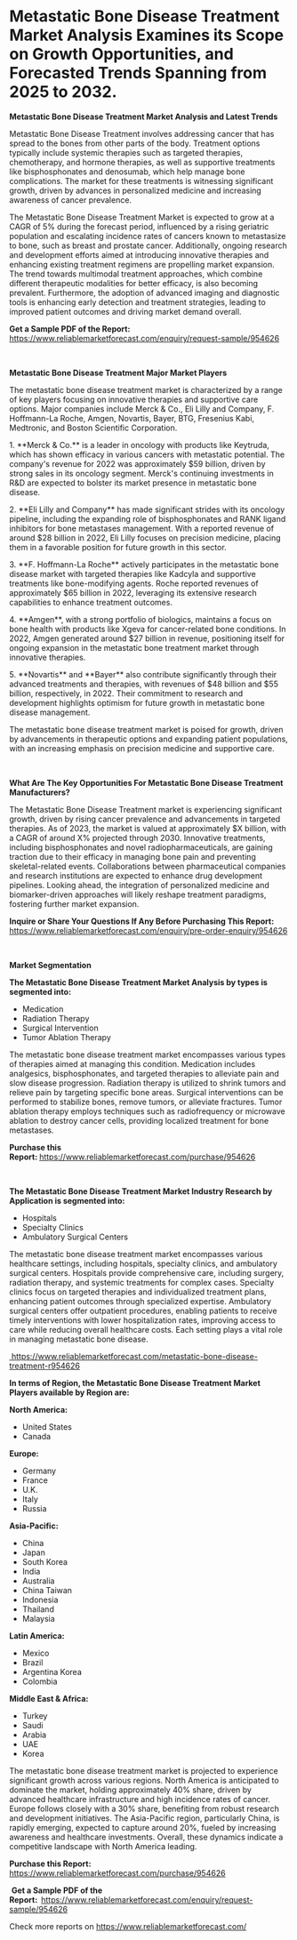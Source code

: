 <p><h1>Metastatic Bone Disease Treatment Market Analysis Examines its Scope on Growth Opportunities, and Forecasted Trends Spanning from 2025 to 2032.</h1></p><p><strong>Metastatic Bone Disease Treatment Market Analysis and Latest Trends</strong></p>
<p><p>Metastatic Bone Disease Treatment involves addressing cancer that has spread to the bones from other parts of the body. Treatment options typically include systemic therapies such as targeted therapies, chemotherapy, and hormone therapies, as well as supportive treatments like bisphosphonates and denosumab, which help manage bone complications. The market for these treatments is witnessing significant growth, driven by advances in personalized medicine and increasing awareness of cancer prevalence.</p><p>The Metastatic Bone Disease Treatment Market is expected to grow at a CAGR of 5% during the forecast period, influenced by a rising geriatric population and escalating incidence rates of cancers known to metastasize to bone, such as breast and prostate cancer. Additionally, ongoing research and development efforts aimed at introducing innovative therapies and enhancing existing treatment regimens are propelling market expansion. The trend towards multimodal treatment approaches, which combine different therapeutic modalities for better efficacy, is also becoming prevalent. Furthermore, the adoption of advanced imaging and diagnostic tools is enhancing early detection and treatment strategies, leading to improved patient outcomes and driving market demand overall.</p></p>
<p><strong>Get a Sample PDF of the Report:&nbsp;</strong> <a href="https://www.reliablemarketforecast.com/enquiry/request-sample/954626?utm_campaign=2929&utm_medium=2&utm_source=Github&utm_content=ia&utm_term=07032025&utm_id=metastatic-bone-disease-treatment">https://www.reliablemarketforecast.com/enquiry/request-sample/954626</a></p>
<p>&nbsp;</p>
<p><strong>Metastatic Bone Disease Treatment Major Market Players</strong></p>
<p><p>The metastatic bone disease treatment market is characterized by a range of key players focusing on innovative therapies and supportive care options. Major companies include Merck & Co., Eli Lilly and Company, F. Hoffmann-La Roche, Amgen, Novartis, Bayer, BTG, Fresenius Kabi, Medtronic, and Boston Scientific Corporation.</p><p>1. **Merck & Co.** is a leader in oncology with products like Keytruda, which has shown efficacy in various cancers with metastatic potential. The company's revenue for 2022 was approximately $59 billion, driven by strong sales in its oncology segment. Merck's continuing investments in R&D are expected to bolster its market presence in metastatic bone disease.</p><p>2. **Eli Lilly and Company** has made significant strides with its oncology pipeline, including the expanding role of bisphosphonates and RANK ligand inhibitors for bone metastases management. With a reported revenue of around $28 billion in 2022, Eli Lilly focuses on precision medicine, placing them in a favorable position for future growth in this sector.</p><p>3. **F. Hoffmann-La Roche** actively participates in the metastatic bone disease market with targeted therapies like Kadcyla and supportive treatments like bone-modifying agents. Roche reported revenues of approximately $65 billion in 2022, leveraging its extensive research capabilities to enhance treatment outcomes.</p><p>4. **Amgen**, with a strong portfolio of biologics, maintains a focus on bone health with products like Xgeva for cancer-related bone conditions. In 2022, Amgen generated around $27 billion in revenue, positioning itself for ongoing expansion in the metastatic bone treatment market through innovative therapies.</p><p>5. **Novartis** and **Bayer** also contribute significantly through their advanced treatments and therapies, with revenues of $48 billion and $55 billion, respectively, in 2022. Their commitment to research and development highlights optimism for future growth in metastatic bone disease management.</p><p>The metastatic bone disease treatment market is poised for growth, driven by advancements in therapeutic options and expanding patient populations, with an increasing emphasis on precision medicine and supportive care.</p></p>
<p>&nbsp;</p>
<p><strong>What Are The Key Opportunities For Metastatic Bone Disease Treatment Manufacturers?</strong></p>
<p><p>The Metastatic Bone Disease Treatment market is experiencing significant growth, driven by rising cancer prevalence and advancements in targeted therapies. As of 2023, the market is valued at approximately $X billion, with a CAGR of around X% projected through 2030. Innovative treatments, including bisphosphonates and novel radiopharmaceuticals, are gaining traction due to their efficacy in managing bone pain and preventing skeletal-related events. Collaborations between pharmaceutical companies and research institutions are expected to enhance drug development pipelines. Looking ahead, the integration of personalized medicine and biomarker-driven approaches will likely reshape treatment paradigms, fostering further market expansion.</p></p>
<p><strong>Inquire or Share Your Questions If Any Before Purchasing This Report:</strong> <a href="https://www.reliablemarketforecast.com/enquiry/pre-order-enquiry/954626?utm_campaign=2929&utm_medium=2&utm_source=Github&utm_content=ia&utm_term=07032025&utm_id=metastatic-bone-disease-treatment">https://www.reliablemarketforecast.com/enquiry/pre-order-enquiry/954626</a></p>
<p>&nbsp;</p>
<p><strong>Market Segmentation</strong></p>
<p><strong>The Metastatic Bone Disease Treatment Market Analysis by types is segmented into:</strong></p>
<p><ul><li>Medication</li><li>Radiation Therapy</li><li>Surgical Intervention</li><li>Tumor Ablation Therapy</li></ul></p>
<p><p>The metastatic bone disease treatment market encompasses various types of therapies aimed at managing this condition. Medication includes analgesics, bisphosphonates, and targeted therapies to alleviate pain and slow disease progression. Radiation therapy is utilized to shrink tumors and relieve pain by targeting specific bone areas. Surgical interventions can be performed to stabilize bones, remove tumors, or alleviate fractures. Tumor ablation therapy employs techniques such as radiofrequency or microwave ablation to destroy cancer cells, providing localized treatment for bone metastases.</p></p>
<p><strong>Purchase this Report:&nbsp;</strong><a href="https://www.reliablemarketforecast.com/purchase/954626?utm_campaign=2929&utm_medium=2&utm_source=Github&utm_content=ia&utm_term=07032025&utm_id=metastatic-bone-disease-treatment">https://www.reliablemarketforecast.com/purchase/954626</a></p>
<p>&nbsp;</p>
<p><strong>The Metastatic Bone Disease Treatment Market Industry Research by Application is segmented into:</strong></p>
<p><ul><li>Hospitals</li><li>Specialty Clinics</li><li>Ambulatory Surgical Centers</li></ul></p>
<p><p>The metastatic bone disease treatment market encompasses various healthcare settings, including hospitals, specialty clinics, and ambulatory surgical centers. Hospitals provide comprehensive care, including surgery, radiation therapy, and systemic treatments for complex cases. Specialty clinics focus on targeted therapies and individualized treatment plans, enhancing patient outcomes through specialized expertise. Ambulatory surgical centers offer outpatient procedures, enabling patients to receive timely interventions with lower hospitalization rates, improving access to care while reducing overall healthcare costs. Each setting plays a vital role in managing metastatic bone disease.</p></p>
<p><a href="https://www.reliablemarketforecast.com/metastatic-bone-disease-treatment-r954626?utm_campaign=2929&utm_medium=2&utm_source=Github&utm_content=ia&utm_term=07032025&utm_id=metastatic-bone-disease-treatment">&nbsp;https://www.reliablemarketforecast.com/metastatic-bone-disease-treatment-r954626</a></p>
<p><strong>In terms of Region, the Metastatic Bone Disease Treatment Market Players available by Region are:</strong></p>
<p>
    <p> <strong> North America: </strong>
        <ul>
            <li>United States</li>
            <li>Canada</li>
        </ul>
        </p> 
    <p> <strong> Europe: </strong>
        <ul>
            <li>Germany</li>
            <li>France</li>
            <li>U.K.</li>
            <li>Italy</li>
            <li>Russia</li>
        </ul>
        </p> 
    <p> <strong> Asia-Pacific: </strong>
        <ul>
            <li>China</li>
            <li>Japan</li>
            <li>South Korea</li>
            <li>India</li>
            <li>Australia</li>
            <li>China Taiwan</li>
            <li>Indonesia</li>
            <li>Thailand</li>
            <li>Malaysia</li>
        </ul>
        </p> 
    <p> <strong> Latin America: </strong>
        <ul>
            <li>Mexico</li>
            <li>Brazil</li>
            <li>Argentina Korea</li>
            <li>Colombia</li>
        </ul>
        </p> 
    <p> <strong> Middle East & Africa: </strong>
        <ul>
            <li>Turkey</li>
            <li>Saudi</li>
            <li>Arabia</li>
            <li>UAE</li>
            <li>Korea</li>
        </ul>
    </p>
    </p>
<p><p>The metastatic bone disease treatment market is projected to experience significant growth across various regions. North America is anticipated to dominate the market, holding approximately 40% share, driven by advanced healthcare infrastructure and high incidence rates of cancer. Europe follows closely with a 30% share, benefiting from robust research and development initiatives. The Asia-Pacific region, particularly China, is rapidly emerging, expected to capture around 20%, fueled by increasing awareness and healthcare investments. Overall, these dynamics indicate a competitive landscape with North America leading.</p></p>
<p><strong>Purchase this Report: </strong><a href="https://www.reliablemarketforecast.com/purchase/954626?utm_campaign=2929&utm_medium=2&utm_source=Github&utm_content=ia&utm_term=07032025&utm_id=metastatic-bone-disease-treatment">https://www.reliablemarketforecast.com/purchase/954626</a></p>
<p>&nbsp;<strong>Get a Sample PDF of the Report:&nbsp;&nbsp;</strong><a href="https://www.reliablemarketforecast.com/enquiry/request-sample/954626?utm_campaign=2929&utm_medium=2&utm_source=Github&utm_content=ia&utm_term=07032025&utm_id=metastatic-bone-disease-treatment">https://www.reliablemarketforecast.com/enquiry/request-sample/954626</a></p>
<p><strong></strong></p>
<p>Check more reports on <a href="https://www.reliablemarketforecast.com/?utm_campaign=2929&utm_medium=2&utm_source=Github&utm_content=ia&utm_term=07032025&utm_id=metastatic-bone-disease-treatment">https://www.reliablemarketforecast.com/</a></p>